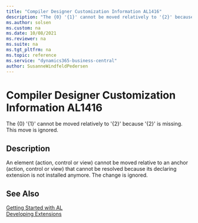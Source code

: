 ```yaml
---
title: "Compiler Designer Customization Information AL1416"
description: "The {0} '{1}' cannot be moved relatively to '{2}' because '{2}' is missing."
ms.author: solsen
ms.custom: na
ms.date: 10/08/2021
ms.reviewer: na
ms.suite: na
ms.tgt_pltfrm: na
ms.topic: reference
ms.service: "dynamics365-business-central"
author: SusanneWindfeldPedersen
---
```

[//]: # (START>DO_NOT_EDIT)
[//]: # (IMPORTANT:Do not edit any of the content between here and the END>DO_NOT_EDIT.)
[//]: # (Any modifications should be made in the .xml files in the ModernDev repo.)
# Compiler Designer Customization Information AL1416
The {0} '{1}' cannot be moved relatively to '{2}' because '{2}' is missing. This move is ignored.


## Description
An element (action, control or view) cannot be moved relative to an anchor (action, control or view) that cannot be resolved because its declaring extension is not installed anymore. The change is ignored.

[//]: # (IMPORTANT: END>DO_NOT_EDIT)
## See Also  
[Getting Started with AL](../devenv-get-started.md)  
[Developing Extensions](../devenv-dev-overview.md)  